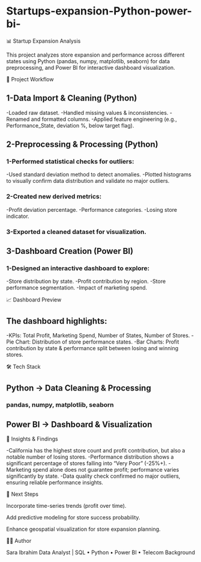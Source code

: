 # Startups-expansion-Python-power-bi-
📊 Startup Expansion Analysis

This project analyzes store expansion and performance across different states using Python (pandas, numpy, matplotlib, seaborn) for data preprocessing, and Power BI for interactive dashboard visualization.

🚀 Project Workflow

## 1-Data Import & Cleaning (Python)

-Loaded raw dataset.
-Handled missing values & inconsistencies.
-Renamed and formatted columns.
-Applied feature engineering (e.g., Performance_State, deviation %, below target flag).

## 2-Preprocessing & Processing (Python)

### 1-Performed statistical checks for outliers:
-Used standard deviation method to detect anomalies.
-Plotted histograms to visually confirm data distribution and validate no major outliers.

### 2-Created new derived metrics:
-Profit deviation percentage.
-Performance categories.
-Losing store indicator.

### 3-Exported a cleaned dataset for visualization.

## 3-Dashboard Creation (Power BI)
### 1-Designed an interactive dashboard to explore:
-Store distribution by state.
-Profit contribution by region.
-Store performance segmentation.
-Impact of marketing spend.

📈 Dashboard Preview

## The dashboard highlights:

-KPIs: Total Profit, Marketing Spend, Number of States, Number of Stores.
-Pie Chart: Distribution of store performance states.
-Bar Charts: Profit contribution by state & performance split between losing and winning stores.

🛠️ Tech Stack

## Python → Data Cleaning & Processing
### pandas, numpy, matplotlib, seaborn
## Power BI → Dashboard & Visualization

🔮 Insights & Findings

-California has the highest store count and profit contribution, but also a notable number of losing stores.
-Performance distribution shows a significant percentage of stores falling into “Very Poor” (-25%+).
-Marketing spend alone does not guarantee profit; performance varies significantly by state.
-Data quality check confirmed no major outliers, ensuring reliable performance insights.

📌 Next Steps

Incorporate time-series trends (profit over time).

Add predictive modeling for store success probability.

Enhance geospatial visualization for store expansion planning.

👩‍💻 Author

Sara Ibrahim
Data Analyst | SQL • Python • Power BI • Telecom Background
